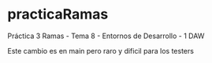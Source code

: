 # practicaRamas
Práctica 3 Ramas - Tema 8 - Entornos de Desarrollo - 1 DAW


Este cambio es en main pero raro y dificil para los testers
